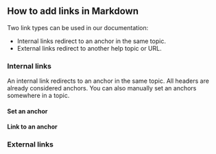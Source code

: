 ## How to add links in Markdown

Two link types can be used in our documentation: 
* Internal links redirect to an anchor in the same topic.
* External links redirect to another help topic or URL.

### Internal links

An internal link redirects to an anchor in the same topic. All headers are already considered anchors. You can also manually set an anchors somewhere in a topic.

#### Set an anchor



#### Link to an anchor



### External links